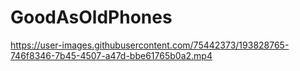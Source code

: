 # GoodAsOldPhones

https://user-images.githubusercontent.com/75442373/193828765-746f8346-7b45-4507-a47d-bbe61765b0a2.mp4

